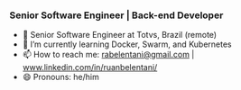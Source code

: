 ### Senior Software Engineer | Back-end Developer

- 🔭 Senior Software Engineer at Totvs, Brazil (remote)
- 🌱 I’m currently learning Docker, Swarm, and Kubernetes
- 📫 How to reach me: rabelentani@gmail.com | www.linkedin.com/in/ruanbelentani/
- 😄 Pronouns: he/him

